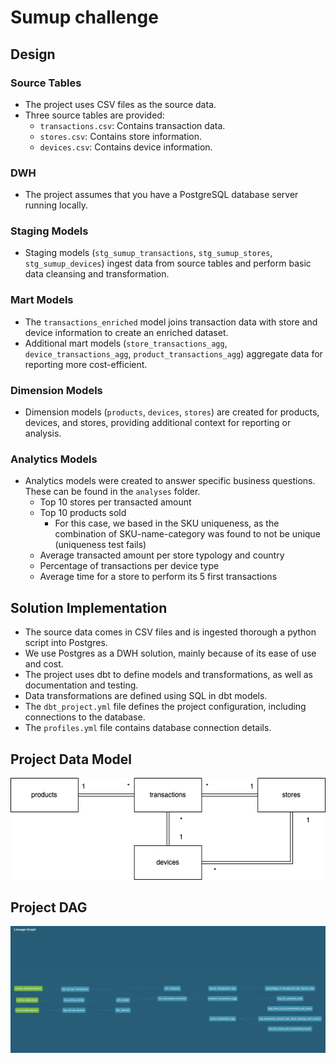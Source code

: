 # Sumup challenge


## Design

### Source Tables
- The project uses CSV files as the source data.
- Three source tables are provided:
    - `transactions.csv`: Contains transaction data.
    - `stores.csv`: Contains store information.
    - `devices.csv`: Contains device information.

### DWH
- The project assumes that you have a PostgreSQL database server running locally.

### Staging Models
- Staging models (`stg_sumup_transactions`, `stg_sumup_stores`, `stg_sumup_devices`) ingest data from source tables and perform basic data cleansing and transformation.

### Mart Models
- The `transactions_enriched` model joins transaction data with store and device information to create an enriched dataset.
- Additional mart models (`store_transactions_agg`, `device_transactions_agg`, `product_transactions_agg`) aggregate data for reporting more cost-efficient.

### Dimension Models
- Dimension models (`products`, `devices`, `stores`) are created for products, devices, and stores, providing additional context for reporting or analysis.

### Analytics Models
- Analytics models were created to answer specific business questions. These can be found in the `analyses` folder.
    - Top 10 stores per transacted amount
    - Top 10 products sold
        - For this case, we based in the SKU uniqueness, as the combination of SKU-name-category was found to not be unique (uniqueness test fails)
    - Average transacted amount per store typology and country
    - Percentage of transactions per device type
    - Average time for a store to perform its 5 first transactions

## Solution Implementation

- The source data comes in CSV files and is ingested thorough a python script into Postgres.
- We use Postgres as a DWH solution, mainly because of its ease of use and cost.
- The project uses dbt to define models and transformations, as well as documentation and testing.
- Data transformations are defined using SQL in dbt models.
- The `dbt_project.yml` file defines the project configuration, including connections to the database.
- The `profiles.yml` file contains database connection details.

## Project Data Model

<p align="center">
  <img src="/assets/data_model.png">
</p>

## Project DAG

<p align="center">
  <img src="/assets/dag.png">
</p>
